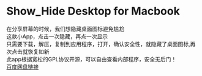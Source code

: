 # Show_Hide Desktop for Macbook
在分享屏幕的时候，我们想隐藏桌面图标避免尴尬\
这款小App，点击一次隐藏，再点一次显示\
只需要下载，解压，复制到应用程序，打开，确认安全性，就隐藏了桌面图标,再次点击就恢复如新\
此app根据宽松的GPL协议开源，可以自由查看内部程序，安全无后门！\
[百度网盘链接](https://pan.baidu.com/s/1zobeAgk9PagEb1TZvJtbSg) 
